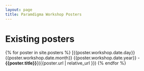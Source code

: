 ```yaml
---
layout: page
title: Paramdigma Workshop Posters
---
```


# Existing posters

{% for poster in site.posters %}
[{{poster.workshop.date.day}} {{poster.workshop.date.month}} {{poster.workshop.date.year}} - **{{poster.title}}**]({{poster.url | relative_url }})
{% endfor %}
